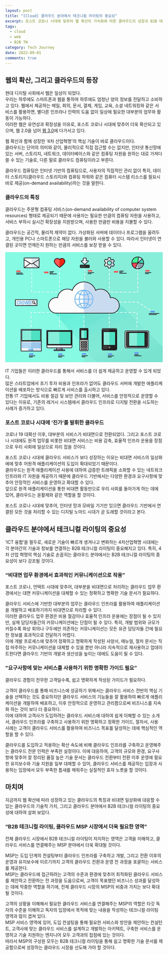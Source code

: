 ```yaml
---
layout: post
title: "[Cloud] 클라우드 분야에서 테크니컬 라이팅의 중요성"
excerpt: 포스트 코로나 시대에 맞추어 웹 확산의 가속화에 따른 클라우드의 성장과 B2B 테크니컬 라이팅의 중요성에 대하여
tags:
  - cloud
  - web
  - B2B TW
category: Tech Journey
date: 2022-09-01
comments: true
---
```


## 웹의 확산, 그리고 클라우드의 등장
현대 디지털 사회에서 웹은 일상이 되었다. <br>
우리는 하루에도 스마트폰과 웹을 통하여 하루에도 엄청난 양의 정보를 전달하고 소비하고 있다.
웹에서 제공하는 메일, 회의, 문서, 결제, 게임, 교육, 소셜 네트워킹와 같은 서비스를 활용하면, 별다른 인프라나 인력의 도움 없이 일상에 필요한 대부분의 업무와 활동이 가능하다. <br>
이러한 웹은 유연성과 확장성을 이유로, 포스트 코로나 시대에 맞추어 더욱 확산되고 있으며, 웹 2.0을 넘어 [웹 3.0](https://ko.wikipedia.org/wiki/%EC%9B%B9_3.0)에 다가서고 있다.

웹 확산과 함께 성장한 ‘4차 산업혁명’의 핵심 기술이 바로 클라우드이다. <br>
클라우드는 단어의 의미와 같이, 물리적으로 직접 접근할 수는 없지만, 인터넷 통신망에 있는 서버, 스토리지, 네트워크, 데이터베이스와 같은 컴퓨팅 자원을 원하는 대로 가져다 쓸 수 있는 기술로, 다른 말로 클라우드 컴퓨팅이라고 부른다. <br>

<div class="highlight2">
클라우드 컴퓨팅은 인터넷 기반의 컴퓨팅으로, 사용자의 직접적인 관리 없이 특히, 데이터 스토리지(클라우드 스토리지)와 컴퓨팅 파워와 같은 컴퓨터 시스템 리소스를 필요시 바로 제공(on-demand availability)하는 것을 말한다. <br>
</div>

### 클라우드의  특징
클라우드는 주문형 컴퓨팅 서비스(on-demand availability of computer system resources) 형태로 제공되기 때문에 사용자는 필요한 만큼의 컴퓨팅 자원을 사용하고, 서비스 부하시 실시간 확장성을 지원받으며, 사용한 만큼만 비용을 지불할 수 있다.

클라우드는 공간적, 물리적 제약이 없다. 가상화된 서버에 데이터나 프로그램을 울려두고, 개인용 PC나 스마트폰으로 해당 자원을 불러와 사용할 수 있다. 따라서 인터넷이 연결된 곳이면 언제든지 원하는 만큼의 서비스를 보장 받을 수 있다.

![web cloud](/img/tech/cloud-tw.jpg)

IT 기업들은 이러한 클라우드를 통해서 서비스를 더 쉽게 제공하고 운영할 수 있게 되었다. <br>
많은 스타트업에서 초기 투자 비용과 인프라가 없어도 클라우드 서버에 개발한 애플리케이션을 배포하는 방식으로 빠르게 서비스를 출시하고 있다. <br>
전통 IT 기업에서도 비용 절감 및 보안 관리와 더불어, 서비스를 안정적으로 운영할 수 있다는 이유로, 기존의 레거시 시스템에서 클라우드 인프라로 디지털 전환을 시도하는 사례가 증가하고 있다.

### 포스트 코로나 시대에 ‘진가’를 발휘한 클라우드
코로나 19 대확산 이후, 대부분의 서비스가 비대면으로 전환되었다.
그리고 포스트 코로나 시대에도 원격 업무를 비롯한 비대면 서비스는 비용 감축, 효율적 인프라 운용을 장점으로 우리 사회에 일상으로 자리 잡을 것이다.  

포스트 코로나 시대에 클라우드 서비스가 보다 성장하는 이유는 비대면 서비스의 일상화에에 맞추 어원격 애플리케이션의 도입이 확대되었기 때문이다. <br>
클라우드는 원격 애플리케이션 사용에 대하여 급증한 트래픽을 소화할 수 있는 네트워크 인프라와 IT 자원을 제공하기 때문에 클라우드 기반에서는 다양한 환경과 요구사항에 맞추어 안정적인 서비스를 운영하고 확대할 수 있다.<br>
앞으로 원격 애플리케이션을 통한 비대면 활동만으로 우리 사회를 돌아가게 하는 데에 있어, 클라우드는 윤활제와 같은 역할을 할 것이다. 

포스트 코로나 시대에 맞추어, 인터넷 망과 모바일 기기만 있으면 클라우드 기반에서 연결된 모든 것을 처리할 수 있는 디지털 노마드 시대가 곧 도래할 것이라고 본다.

## 클라우드 분야에서 테크니컬 라이팅의 중요성
‘ICT 융합’을 필두로, 새로운 기술이 빠르개 생겨나고 변화하는 4차산업혁명 시대에는 각 분야간의 기술과 정보를 연결하는 B2B 테크니컬 라이팅이 중요해지고 있다. 
특히, 4차 산업 혁명의 핵심 기술로 손꼽히는 클라우드 분야에서는 B2B 테크니컬 라이팅의 중요성이 보다 강조될 것이다.

### “비대면 업무 환경에서 효과적인 커뮤니케이션으로 작용”
포스트 코로나, 언택트 시대에 맞추어, 대부분을 비대면으로 처리하는 클라우드 업무 환경에서는 대면 커뮤니케이션을 대체할 수 있는 정확하고 명확한 기술 문서가 필요하다.

클라우드 서비스에 기반한 대부분의 업무는 클라우드 인프라를 활용하여 애플리케이션을 개발하고 배포하기까지 비대면으로 처리할 수 있다. <br>
이러한 클라우드 업무 환경은 비용 절감이나 효율적 인프라 운용에는 장점이 될 수 있지만, 실제 담당자들간의 커뮤니케이션에는 단점이 될 수 있다. 특히, 개발 범위와 규모가 커질수록 화상 회의나 구두에만 의존하는 커뮤니케이션는 모든 유관 담당자들 간에 필요한 정보를 효과적으로 전달하기 어렵다. <br>
이에 개발 프로세스에 맞추어 정확하고 명확하게 작성된 사양서, 매뉴얼, 절차 문서는 직접 마주하는 커뮤니케이션을 대체할 수 있을 뿐만 아니라 지속적으로 재사용하고 업데이트한다면 클라우드 기반의 개발과 생산성을 높이는 데에도 도움이 될 수 있다.

### "요구사항에 맞는 서비스를 사용하기 위한 명확한 가이드 필요”
클라우드 경험이 전무한 고객일수록, 쉽고 명확하게 작성된 가이드가 필요하다.

고객이 클라우드를 통해 비즈니스에 성공하기 위해서는 클라우드 서비스 전반의 핵심 기술을 선택하는 것도 중요하지만 클라우드 서비스의 기능들을 잘 활용하여 빠르게 애플리케이션을 개발하여 배포하고, 이후 안정적으로 운영하고 관리함으로써 비즈니스를 지속화 하는 것이 보다 더 중요하다. <br>
이에 대하여 고객사가 도입하려는 클라우드 서비스에 대하여 쉽게 이해할 수 있는 소개서, 클라우드 인프라를 구축하고 사용하기 위한 명확하고 정확한 가이드, 절차서, 사용 사례는 고객이 클라우드 서비스를 활용하여 비즈니스 목표를 달성하는 데에 핵심적인 역할을 할 수 있다.

클라우드를 도입하고 적용하는 확산 속도에 비해 클라우드 인프라를 구축하고 운영해주는 클라우드 전문 인력은 부족한 실정이다. 
이에 대응하여, 고객의 규모와 환경, 요구사항에 맞추어 잘 정리된 품질 높은 기술 문서는 클라우드 전환부터 전환 이후 운영에 필요한 유지보수와 기술 지원을 일부 대체할 수 있어, 클라우드 서비스를 제공하는 입장과 사용하는 입장에서 모두 부족한 틈새를 메워주는 실질적인 효자 노릇을 할 것이다.

## 마치며
지금까지 웹 확산에 따라 성장하고 있는 클라우드의 특징과 비대면 일상화에 대응할 수 있는 클라우드의 기술적 가치, 그리고 클라우드 분야에서 B2B 테크니컬 라이팅의 중요성에 대하여 살펴 보았다.

### “B2B 테크니컬 라이팅, 클라우드 MSP 시장에서 더욱 필요한 영역”
전체 클라우드 시장에서 B2B 테크니컬 라이팅이 차지하는 영역은 고객을 이해하고, 클라우드 서비스를 연결해주는 MSP 분야에서 더욱 확대될 것이다. 

MSP는 도입 단계의 컨설팅부터 클라우드 인프라를 구축하고 개발, 그리고 전환 이후의 운영과 유지보수에 이르기까지 고객의 클라우드 전환과 운영 전 과정을 포괄하는 서비스를 제공한다. <br>
MSP는 클라우드에 접근하려는 고객의 수준과 환경에 맞추어 최적화된 클라우드 서비스를 제안하고 전환하는 전 과정을 도움으로써, 고객이 목표했던 비즈니스 성과를 달성하는 데에 막중한 역할을 하기에, 전체 클라우드 시장의 MSP의 비중과 가치는 보다 확대될 것이다.

고객의 상황을 이해해서 필요한 클라우드 서비스를 연결해주는 MSP의 역할은 타깃 독자의 수준을 이해하고 독자의 입장에서 목적에 맞는 내용을 작성하는 테크니컬 라이팅 영역과 많이 겹쳐 있다. <br>
MSP 서비스 영역에 있어, 도입 컨설팅을 통해 필요한 서비스와 방안을 제안하는 컨설턴트, 고객사에 맞는 클라우드 서비스를 설계하고 개발하는 아키텍트, 구축한 서비스를 운영하고 기술 지원하는 엔지니어 모두 고객과의 접점에 있는 것이다.<br>
따라서 MSP의 구성원 모두는 B2B 테크니컬 라이팅을 통해 쉽고 명확한 기술 문서를 제공함으로써 성장하는 클라우드 시장을 선도해 가야 할 것이다.







